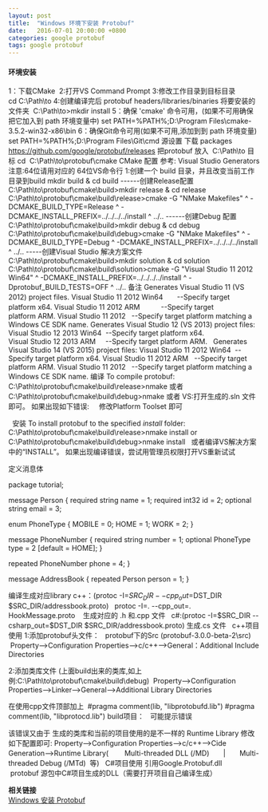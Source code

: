 ```yaml
---
layout: post
title:  "Windows 环境下安装 Protobuf"
date:   2016-07-01 20:00:00 +0800
categories: google protobuf
tags: google protobuf
---
```

#### 环境安装 ####  
1：下载CMake 
2:打开VS Command Prompt
3:修改工作目录到目标目录
cd C:\Path\to
4:创建编译完后 protobuf headers/libraries/binaries 将要安装的文件夹
 C:\Path\to>mkdir install
5：确保 'cmake' 命令可用，(如果不可用确保 把它加入到 path 环境变量中)
set PATH=%PATH%;D:\Program Files\cmake-3.5.2-win32-x86\bin
6：确保Git命令可用(如果不可用,添加到到 path 环境变量)
set PATH=%PATH%;D:\Program Files\Git\cmd
源设置
下载 packages https://github.com/google/protobuf/releases
把protobuf 放入  C:\Path\to 目标
cd  C:\Path\to\protobuf\cmake
CMake 配置
参考: Visual Studio Generators
注意:64位请用对应的 64位VS命令行
1:创建一个 build 目录，并且改变当前工作目录到build
mkdir build & cd build
------创建Release配置
C:\Path\to\protobuf\cmake\build>mkdir release & cd release
C:\Path\to\protobuf\cmake\build\release>cmake -G "NMake Makefiles" ^
-DCMAKE_BUILD_TYPE=Release ^
-DCMAKE_INSTALL_PREFIX=../../../../install ^
../..
------创建Debug 配置
C:\Path\to\protobuf\cmake\build>mkdir debug & cd debug
C:\Path\to\protobuf\cmake\build\debug>cmake -G "NMake Makefiles" ^
-DCMAKE_BUILD_TYPE=Debug ^
-DCMAKE_INSTALL_PREFIX=../../../../install ^
../..
-----创建Visual Studio 解决方案文件
C:\Path\to\protobuf\cmake\build>mkdir solution & cd solution
C:\Path\to\protobuf\cmake\build\solution>cmake -G "Visual Studio 11 2012 Win64" ^
-DCMAKE_INSTALL_PREFIX=../../../../install ^
-Dprotobuf_BUILD_TESTS=OFF ^
../..
备注
Generates Visual Studio 11 (VS 2012) project files.
Visual Studio 11 2012 Win64　　--Specify target platform x64.
Visual Studio 11 2012 ARM　　　--Specify target platform ARM.
Visual Studio 11 2012 <WinCE-SDK>  --Specify target platform matching a Windows CE SDK name.
Generates Visual Studio 12 (VS 2013) project files:
Visual Studio 12 2013 Win64  --Specify target platform x64.
Visual Studio 12 2013 ARM     --Specify target platform ARM.
 
Generates Visual Studio 14 (VS 2015) project files:
Visual Studio 11 2012 Win64  --Specify target platform x64.
Visual Studio 11 2012 ARM   --Specify target platform ARM.
Visual Studio 11 2012 <WinCE-SDK>  --Specify target platform matching a Windows CE SDK name.
编译
To compile protobuf:
C:\Path\to\protobuf\cmake\build\release>nmake
或者
C:\Path\to\protobuf\cmake\build\debug>nmake
或者
VS:打开生成的.sln 文件 即可。
如果出现如下错误:
 
 
修改Platform Toolset 即可

 
安装
To install protobuf to the specified *install* folder:
C:\Path\to\protobuf\cmake\build\release>nmake install
or
C:\Path\to\protobuf\cmake\build\debug>nmake install
 
或者编译VS解决方案中的“INSTALL”。
如果出现编译错误，尝试用管理员权限打开VS重新试试

定义消息体

package tutorial;

message Person {
  required string name = 1;
  required int32 id = 2;
  optional string email = 3;

  enum PhoneType {
    MOBILE = 0;
    HOME = 1;
    WORK = 2;
  }

  message PhoneNumber {
    required string number = 1;
    optional PhoneType type = 2 [default = HOME];
  }

  repeated PhoneNumber phone = 4;
}

message AddressBook {
  repeated Person person = 1;
}

编译生成对应library
c++：(protoc -I=$SRC_DIR --cpp_out=$DST_DIR $SRC_DIR/addressbook.proto)
 
protoc -I=. --cpp_out=. HookMessage.proto
 
 生成对应的 .h 和.cpp 文件
 
c#:(protoc -I=$SRC_DIR --csharp_out=$DST_DIR $SRC_DIR/addressbook.proto)
生成.cs 文件
 
c++项目使用
1:添加protobuf头文件：   protobuf下的Src (protobuf-3.0.0-beta-2\src)
 Property-->Configuration Properties-->c/c++-->General：Additional Include Directories

2:添加类库文件 (上面build出来的类库,如上例:C:\Path\to\protobuf\cmake\build\debug)
 Property-->Configuration Properties-->Linker-->General-->Additional Library Directories

在使用cpp文件顶部加上 
#pragma comment(lib, "libprotobufd.lib") 
#pragma comment(lib, "libprotocd.lib") 
build项目：
 
可能提示错误

该错误又由于 生成的类库和当前的项目使用的是不一样的 Runtime Library
修改如下配置即可: Property-->Configuration Properties-->c/c++-->Cide Generation-->Runtime Library( 　　Multi-threaded DLL (/MD)　　|　　Multi-threaded Debug (/MTd)  等)
 
C#项目使用
引用Google.Protobuf.dll        protobuf 源包中C#项目生成的DLL（需要打开项目自己编译生成）

**相关链接**  
[Windows 安装 Protobuf](http://www.cnblogs.com/grayguo/articles/5431856.html)